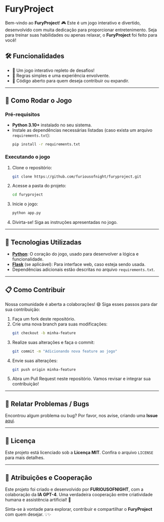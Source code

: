 # FuryProject

Bem-vindo ao **FuryProject**! 🎮 Este é um jogo interativo e divertido, desenvolvido com muita dedicação para proporcionar entretenimento. Seja para treinar suas habilidades ou apenas relaxar, o **FuryProject** foi feito para você!

## 🛠️ Funcionalidades

- 🎲 Um jogo interativo repleto de desafios!
- 📜 Regras simples e uma experiência envolvente.
- 🔧 Código aberto para quem deseja contribuir ou expandir.

---

## 🚀 Como Rodar o Jogo

### Pré-requisitos
- **Python 3.10+** instalado no seu sistema.
- Instale as dependências necessárias listadas (caso exista um arquivo `requirements.txt`):
  ```bash
  pip install -r requirements.txt
  ```

### Executando o jogo
1. Clone o repositório:
   ```bash
   git clone https://github.com/furiousofnight/furyproject.git
   ```

2. Acesse a pasta do projeto:
   ```bash
   cd furyproject
   ```

3. Inicie o jogo:
   ```bash
   python app.py
   ```

4. Divirta-se! Siga as instruções apresentadas no jogo.

---

## 🔧 Tecnologias Utilizadas

- **[Python](https://www.python.org/)**: O coração do jogo, usado para desenvolver a lógica e funcionalidade.
- **[Flask](https://flask.palletsprojects.com/)** (se aplicável): Para interface web, caso esteja sendo usada.
- Dependências adicionais estão descritas no arquivo `requirements.txt`.

---

## 📋 Como Contribuir

Nossa comunidade é aberta a colaborações! 😄 Siga esses passos para dar sua contribuição:

1. Faça um fork deste repositório.
2. Crie uma nova branch para suas modificações:
   ```bash
   git checkout -b minha-feature
   ```
3. Realize suas alterações e faça o commit:
   ```bash
   git commit -m "Adicionando nova feature ao jogo"
   ```
4. Envie suas alterações:
   ```bash
   git push origin minha-feature
   ```
5. Abra um Pull Request neste repositório. Vamos revisar e integrar sua contribuição!

---

## 🐞 Relatar Problemas / Bugs

Encontrou algum problema ou bug? Por favor, nos avise, criando uma **Issue** [aqui](https://github.com/furiousofnight/furyproject/issues).

---

## 📜 Licença

Este projeto está licenciado sob a **Licença MIT**. Confira o arquivo `LICENSE` para mais detalhes.

---

## 🤝 Atribuições e Cooperação

Este projeto foi criado e desenvolvido por **FURIOUSOFNIGHT**, com a colaboração da **IA GPT-4**. Uma verdadeira cooperação entre criatividade humana e assistência artificial! 🚀

Sinta-se à vontade para explorar, contribuir e compartilhar o **FuryProject** com quem desejar. 💡✨
